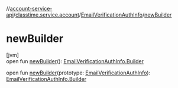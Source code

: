 //[account-service-api](../../../index.md)/[classtime.service.account](../index.md)/[EmailVerificationAuthInfo](index.md)/[newBuilder](new-builder.md)

# newBuilder

[jvm]\
open fun [newBuilder](new-builder.md)(): [EmailVerificationAuthInfo.Builder](-builder/index.md)

open fun [newBuilder](new-builder.md)(prototype: [EmailVerificationAuthInfo](index.md)): [EmailVerificationAuthInfo.Builder](-builder/index.md)
